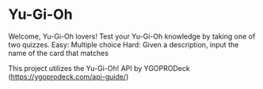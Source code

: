 # Yu-Gi-Oh
Welcome, Yu-Gi-Oh lovers!
Test your Yu-Gi-Oh knowledge by taking one of two quizzes.
Easy: Multiple choice
Hard: Given a description, input the name of the card that matches

This project utilizes the Yu-Gi-Oh! API by YGOPRODeck (https://ygoprodeck.com/api-guide/)
